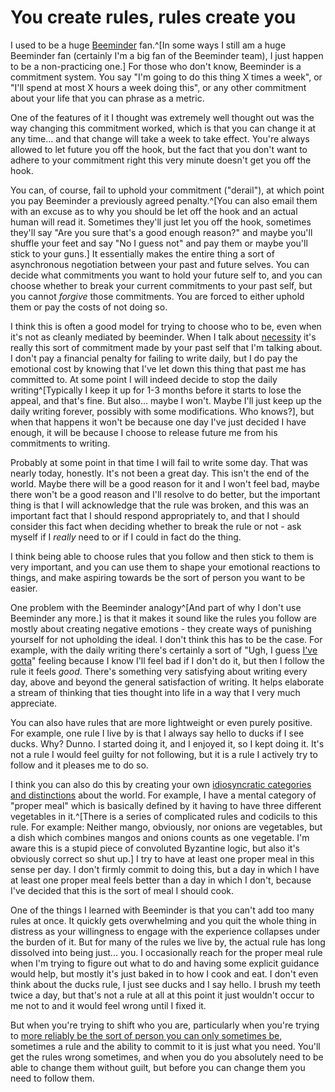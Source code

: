 # You create rules, rules create you

I used to be a huge [Beeminder](https://www.beeminder.com/) fan.^[In some ways I still am a huge Beeminder fan (certainly I'm a big fan of the Beeminder team), I just happen to be a non-practicing one.]
For those who don't know, Beeminder is a commitment system. You say "I'm going to do this thing X times a week", or "I'll spend at most X hours a week doing this", or any other commitment about your life that you can phrase as a metric.

One of the features of it I thought was extremely well thought out was the way changing this commitment worked, which is that you can change it at any time... and that change will take a week to take effect. You're always allowed to let future you off the hook, but the fact that you don't want to adhere to your commitment right this very minute doesn't get you off the hook.

You can, of course, fail to uphold your commitment ("derail"), at which point you pay Beeminder a previously agreed penalty.^[You can also email them with an excuse as to why you should be let off the hook and an actual human will read it. Sometimes they'll just let you off the hook, sometimes they'll say "Are you sure that's a good enough reason?" and maybe you'll shuffle your feet and say "No I guess not" and pay them or maybe you'll stick to your guns.] It essentially makes the entire thing a sort of asynchronous negotiation between your past and future selves. You can decide what commitments you want to hold your future self to, and you can choose whether to break your current commitments to your past self, but you cannot *forgive* those commitments. You are forced to either uphold them or pay the costs of not doing so.

I think this is often a good model for trying to choose who to be, even when it's not as cleanly mediated by beeminder.
When I talk about [necessity](https://notebook.drmaciver.com/posts/2025-03-30-11:41.html) it's really this sort of commitment made by your past self that I'm talking about. I don't pay a financial penalty for failing to write daily, but I do pay the emotional cost by knowing that I've let down this thing that past me has committed to. At some point I will indeed decide to stop the daily writing^[Typically I keep it up for 1-3 months before it starts to lose the appeal, and that's fine. But also... maybe I won't. Maybe I'll just keep up the daily writing forever, possibly with some modifications. Who knows?], but when that happens it won't be because one day I've just decided I have enough, it will be because I choose to release future me from his commitments to writing.

Probably at some point in that time I will fail to write some day. That was nearly today, honestly. It's not been a great day.  This isn't the end of the world. Maybe there will be a good reason for it and I won't feel bad, maybe there won't be a good reason and I'll resolve to do better, but the important thing is that I will acknowledge that the rule was broken, and this was an important fact that I should respond appropriately to, and that I should consider this fact when deciding whether to break the rule or not - ask myself if I *really* need to or if I could in fact do the thing.

I think being able to choose rules that you follow and then stick to them is very important, and you can use them to shape your emotional reactions to things, and make aspiring towards be the sort of person you want to be easier.

One problem with the Beeminder analogy^[And part of why I don't use Beeminder any more.] is that it makes it sound like the rules you follow are mostly about creating negative emotions - they create ways of  punishing yourself for not upholding the ideal. I don't think this has to be the case. For example, with the daily writing there's certainly a sort of "Ugh, I guess [I've gotta](https://notebook.drmaciver.com/posts/2025-03-29-10:40.html)" feeling because I know I'll feel bad if I don't do it, but then I follow the rule it feels *good*. There's something very satisfying about writing every day, above and beyond the general satisfaction of writing. It helps elaborate a stream of thinking that ties thought into life in a way that I very much appreciate.

You can also have rules that are more lightweight or even purely positive. For example, one rule I live by is that I always say hello to ducks if I see ducks. Why? Dunno. I started doing it, and I enjoyed it, so I kept doing it. It's not a rule I would feel guilty for not following, but it is a rule I actively try to follow and it pleases me to do so.

I think you can also do this by creating your own [idiosyncratic categories and distinctions](https://drmaciver.substack.com/p/fragments-intellectual-diy) about the world. For example, I have a mental category of "proper meal" which is basically defined by it having to have three different vegetables in it.^[There is a series of complicated rules and codicils to this rule. For example: Neither mango, obviously, nor onions are vegetables, but a dish which combines mangos and onions counts as one vegetable. I'm aware this is a stupid piece of convoluted Byzantine logic, but also it's obviously correct so shut up.] I try to have at least one proper meal in this sense per day. I don't firmly commit to doing this, but a day in which I have at least one proper meal feels better than a day in which I don't, because I've decided that this is the sort of meal I should cook.

One of the things I learned with Beeminder is that you can't add too many rules at once. It quickly gets overwhelming and you quit the whole thing in distress as your willingness to engage with the experience collapses under the burden of it.
But for many of the rules we live by, the actual rule has long dissolved into being just... you. I occasionally reach for the proper meal rule when I'm trying to figure out what to do and having some explicit guidance would help, but mostly it's just baked in to how I cook and eat. I don't even think about the ducks rule, I just see ducks and I say hello. I brush my teeth twice a day, but that's not a rule at all at this point it just wouldn't occur to me not to and it would feel wrong until I fixed it.

But when you're trying to shift who you are, particularly when you're trying to [more reliably be the sort of person you can only sometimes be](https://notebook.drmaciver.com/posts/2025-03-31-18:47.html), sometimes a rule and the ability to commit to it is just what you need. You'll get the rules wrong sometimes, and when you do you absolutely need to be able to change them without guilt, but before you can change them you need to follow them.

